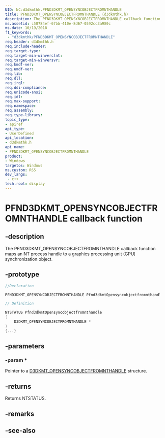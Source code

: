 ```yaml
---
UID: NC:d3dkmthk.PFND3DKMT_OPENSYNCOBJECTFROMNTHANDLE
title: PFND3DKMT_OPENSYNCOBJECTFROMNTHANDLE (d3dkmthk.h)
description: The PFND3DKMT_OPENSYNCOBJECTFROMNTHANDLE callback function maps an NT process handle to a graphics processing unit (GPU) synchronization object.
ms.assetid: c50784ef-67bb-410e-8d67-0592cc3a980c
ms.date: 10/19/2018
f1_keywords:
 - "d3dkmthk/PFND3DKMT_OPENSYNCOBJECTFROMNTHANDLE"
req.header: d3dkmthk.h
req.include-header:
req.target-type:
req.target-min-winverclnt:
req.target-min-winversvr:
req.kmdf-ver:
req.umdf-ver:
req.lib:
req.dll:
req.irql: 
req.ddi-compliance:
req.unicode-ansi:
req.idl:
req.max-support:
req.namespace:
req.assembly:
req.type-library: 
topic_type: 
- apiref
api_type: 
- UserDefined
api_location: 
- d3dkmthk.h
api_name: 
- PFND3DKMT_OPENSYNCOBJECTFROMNTHANDLE
product:
- Windows
targetos: Windows
ms.custom: RS5
dev_langs:
 - c++
tech.root: display
---
```


# PFND3DKMT_OPENSYNCOBJECTFROMNTHANDLE callback function

## -description

The PFND3DKMT_OPENSYNCOBJECTFROMNTHANDLE callback function maps an NT process handle to a graphics processing unit (GPU) synchronization object.

## -prototype

```cpp
//Declaration

PFND3DKMT_OPENSYNCOBJECTFROMNTHANDLE Pfnd3dkmtOpensyncobjectfromnthandle; 

// Definition

NTSTATUS Pfnd3dkmtOpensyncobjectfromnthandle 
(
	D3DKMT_OPENSYNCOBJECTFROMNTHANDLE *
)
{...}

```

## -parameters

### -param * 

Pointer to a [D3DKMT_OPENSYNCOBJECTFROMNTHANDLE](ns-d3dkmthk-_d3dkmt_opensyncobjectfromnthandle.md) structure.

## -returns

Returns NTSTATUS.


## -remarks




## -see-also

